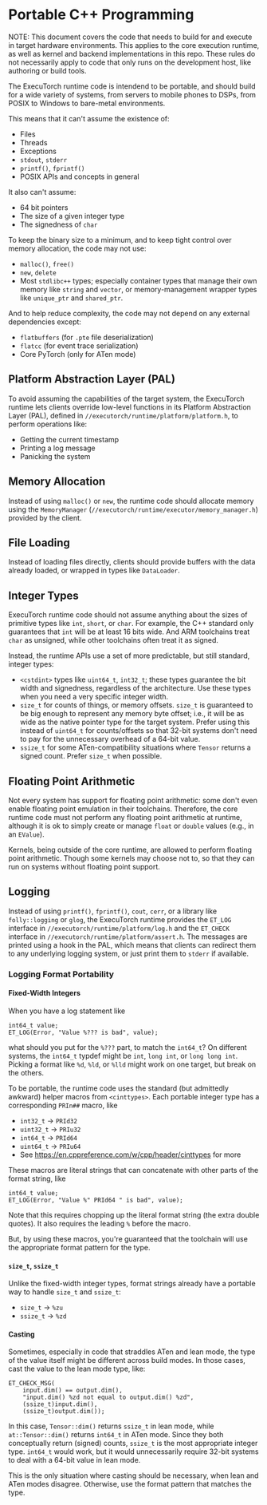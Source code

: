 # Portable C++ Programming

NOTE: This document covers the code that needs to build for and execute in
target hardware environments. This applies to the core execution runtime, as
well as kernel and backend implementations in this repo. These rules do not
necessarily apply to code that only runs on the development host, like authoring
or build tools.

The ExecuTorch runtime code is intendend to be portable, and should build for a
wide variety of systems, from servers to mobile phones to DSPs, from POSIX to
Windows to bare-metal environments.

This means that it can't assume the existence of:
- Files
- Threads
- Exceptions
- `stdout`, `stderr`
- `printf()`, `fprintf()`
- POSIX APIs and concepts in general

It also can't assume:
- 64 bit pointers
- The size of a given integer type
- The signedness of `char`

To keep the binary size to a minimum, and to keep tight control over memory
allocation, the code may not use:
- `malloc()`, `free()`
- `new`, `delete`
- Most `stdlibc++` types; especially container types that manage their own
  memory like `string` and `vector`, or memory-management wrapper types like
  `unique_ptr` and `shared_ptr`.

And to help reduce complexity, the code may not depend on any external
dependencies except:
- `flatbuffers` (for `.pte` file deserialization)
- `flatcc` (for event trace serialization)
- Core PyTorch (only for ATen mode)

## Platform Abstraction Layer (PAL)

To avoid assuming the capabilities of the target system, the ExecuTorch runtime
lets clients override low-level functions in its Platform Abstraction Layer
(PAL), defined in `//executorch/runtime/platform/platform.h`, to perform operations
like:
- Getting the current timestamp
- Printing a log message
- Panicking the system

## Memory Allocation

Instead of using `malloc()` or `new`, the runtime code should allocate memory
using the `MemoryManager` (`//executorch/runtime/executor/memory_manager.h`)
provided by the client.

## File Loading

Instead of loading files directly, clients should provide buffers with the data
already loaded, or wrapped in types like `DataLoader`.

## Integer Types

ExecuTorch runtime code should not assume anything about the sizes of primitive
types like `int`, `short`, or `char`. For example, the C++ standard only
guarantees that `int` will be at least 16 bits wide. And ARM toolchains treat
`char` as unsigned, while other toolchains often treat it as signed.

Instead, the runtime APIs use a set of more predictable, but still standard,
integer types:
- `<cstdint>` types like `uint64_t`, `int32_t`; these types guarantee the bit
  width and signedness, regardless of the architecture. Use these types when you
  need a very specific integer width.
- `size_t` for counts of things, or memory offsets. `size_t` is guaranteed to be
  big enough to represent any memory byte offset; i.e., it will be as wide as
  the native pointer type for the target system. Prefer using this instead of
  `uint64_t` for counts/offsets so that 32-bit systems don't need to pay for the
  unnecessary overhead of a 64-bit value.
- `ssize_t` for some ATen-compatibility situations where `Tensor` returns a
  signed count. Prefer `size_t` when possible.

## Floating Point Arithmetic

Not every system has support for floating point arithmetic: some don't even enable
floating point emulation in their toolchains. Therefore, the core runtime code
must not perform any floating point arithmetic at runtime, although it is ok to
simply create or manage `float` or `double` values (e.g., in an `EValue`).

Kernels, being outside of the core runtime, are allowed to perform floating point
arithmetic. Though some kernels may choose not to, so that they can run on systems
without floating point support.

## Logging

Instead of using `printf()`, `fprintf()`, `cout`, `cerr`, or a library like
`folly::logging` or `glog`, the ExecuTorch runtime provides the `ET_LOG`
interface in `//executorch/runtime/platform/log.h` and the `ET_CHECK` interface in
`//executorch/runtime/platform/assert.h`. The messages are printed using a hook in the PAL,
which means that clients can redirect them to any underlying logging system, or
just print them to `stderr` if available.

### Logging Format Portability

#### Fixed-Width Integers

When you have a log statement like
```
int64_t value;
ET_LOG(Error, "Value %??? is bad", value);
```
what should you put for the `%???` part, to match the `int64_t`? On different
systems, the `int64_t` typdef might be `int`, `long int`, or `long long int`.
Picking a format like `%d`, `%ld`, or `%lld` might work on one target, but break
on the others.

To be portable, the runtime code uses the standard (but admittedly awkward)
helper macros from `<cinttypes>`. Each portable integer type has a corresponding
`PRIn##` macro, like
- `int32_t` -> `PRId32`
- `uint32_t` -> `PRIu32`
- `int64_t` -> `PRId64`
- `uint64_t` -> `PRIu64`
- See https://en.cppreference.com/w/cpp/header/cinttypes for more

These macros are literal strings that can concatenate with other parts of the
format string, like
```
int64_t value;
ET_LOG(Error, "Value %" PRId64 " is bad", value);
```
Note that this requires chopping up the literal format string (the extra double
quotes). It also requires the leading `%` before the macro.

But, by using these macros, you're guaranteed that the toolchain will use the
appropriate format pattern for the type.

#### `size_t`, `ssize_t`

Unlike the fixed-width integer types, format strings already have a portable
way to handle `size_t` and `ssize_t`:
- `size_t` -> `%zu`
- `ssize_t` -> `%zd`

#### Casting

Sometimes, especially in code that straddles ATen and lean mode, the type of the
value itself might be different across build modes. In those cases, cast the
value to the lean mode type, like:
```
ET_CHECK_MSG(
    input.dim() == output.dim(),
    "input.dim() %zd not equal to output.dim() %zd",
    (ssize_t)input.dim(),
    (ssize_t)output.dim());
```
In this case, `Tensor::dim()` returns `ssize_t` in lean mode, while
`at::Tensor::dim()` returns `int64_t` in ATen mode. Since they both conceptually
return (signed) counts, `ssize_t` is the most appropriate integer type.
`int64_t` would work, but it would unnecessarily require 32-bit systems to deal
with a 64-bit value in lean mode.

This is the only situation where casting should be necessary, when lean and ATen
modes disagree. Otherwise, use the format pattern that matches the type.

